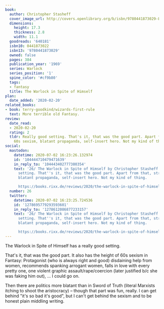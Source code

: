 ```yaml
---
book:
  author: Christopher Stasheff
  cover_image_url: http://covers.openlibrary.org/b/isbn/9780441873029-L.jpg
  dimensions:
    height: 17.3
    thickness: 2.8
    width: 11.1
  goodreads: '640181'
  isbn10: 0441873022
  isbn13: '9780441873029'
  owned: false
  pages: 384
  publication_year: '1969'
  series: Warlock
  series_position: '1'
  spine_color: '#cf9b80'
  tags:
  - fantasy
  title: The Warlock in Spite of Himself
plan:
  date_added: '2020-02-20'
related_books:
- book: terry-goodkind/wizards-first-rule
  text: More terrible old Fantasy.
review:
  date_read:
  - 2020-02-20
  rating: 2
  tldr: Really good setting. That's it, that was the good part. Apart from that, strong
    60s sexism, blatant propaganda, self-insert hero. Not my kind of thing.
social:
  mastodon:
    datetime: 2020-07-02 16:23:26.132974
    id: '104444710479471639'
    in_reply_to: '104443402777380354'
    text: '26/ The Warlock in Spite of Himself by Christopher Stasheff. Really good
      setting. That''s it, that was the good part. Apart from that, strong 60s sexism,
      blatant propaganda, self-insert hero. Not my kind of thing.

      https://books.rixx.de/reviews/2020/the-warlock-in-spite-of-himself/ #rixxReads'
  number: 26
  twitter:
    datetime: 2020-07-02 16:23:25.724536
    id: '1278695779293593601'
    in_reply_to: '1278612086877233157'
    text: '26/ The Warlock in Spite of Himself by Christopher Stasheff. Really good
      setting. That''s it, that was the good part. Apart from that, strong 60s sexism,
      blatant propaganda, self-insert hero. Not my kind of thing.

      https://books.rixx.de/reviews/2020/the-warlock-in-spite-of-himself/'
---
```


The Warlock in Spite of Himself has a really good setting.

That's it, that was the good part. It also has the height of 60s sexism in Fantasy: Protagonist (who is always right and
good) disdaining help from women, recommends spanking arrogant women, falls in love with every pretty one, one violent
graphic assault/rape/coercion (later justified b/c she was faking him out), … I could go on.

Then there are politics more blatant than in Sword of Truth (literal Marxists itching to shoot the aristocracy) – though
that part was fun, really. I can get behind "it's so bad it's good", but I can't get behind the sexism and to be
honest plain middling writing.

